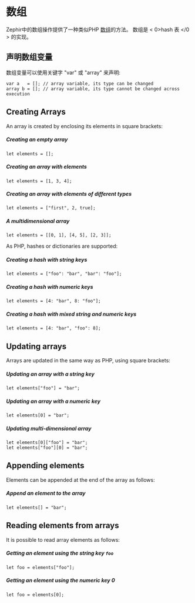 # 数组

Zephir中的数组操作提供了一种类似PHP [数组](http://www.php.net/manual/en/language.types.array.php)的方法。 数组是 < 0>hash 表 </0 > 的实现。

<a name='declaring-array-variables'></a>

## 声明数组变量

数组变量可以使用关键字 "var" 或 "array" 来声明:

    var a   = []; // array variable, its type can be changed
    array b = []; // array variable, its type cannot be changed across execution
    

<a name='creating-arrays'></a>

## Creating Arrays

An array is created by enclosing its elements in square brackets:

##### Creating an empty array

    let elements = [];
    

##### Creating an array with elements

    let elements = [1, 3, 4];
    

##### Creating an array with elements of different types

    let elements = ["first", 2, true];
    

##### A multidimensional array

    let elements = [[0, 1], [4, 5], [2, 3]];
    

As PHP, hashes or dictionaries are supported:

##### Creating a hash with string keys

    let elements = ["foo": "bar", "bar": "foo"];
    

##### Creating a hash with numeric keys

    let elements = [4: "bar", 8: "foo"];
    

##### Creating a hash with mixed string and numeric keys

    let elements = [4: "bar", "foo": 8];
    

<a name='updating-arrays'></a>

## Updating arrays

Arrays are updated in the same way as PHP, using square brackets:

##### Updating an array with a string key

    let elements["foo"] = "bar";
    

##### Updating an array with a numeric key

    let elements[0] = "bar";
    

##### Updating multi-dimensional array

    let elements[0]["foo"] = "bar";
    let elements["foo"][0] = "bar";
    

<a name='appending-elements'></a>

## Appending elements

Elements can be appended at the end of the array as follows:

##### Append an element to the array

    let elements[] = "bar";
    

<a name='reading-elements-from-arrays'></a>

## Reading elements from arrays

It is possible to read array elements as follows:

##### Getting an element using the string key `foo`

    let foo = elements["foo"];
    

##### Getting an element using the numeric key 0

    let foo = elements[0];